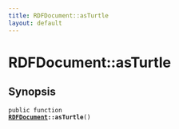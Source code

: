 ```yaml
---
title: RDFDocument::asTurtle
layout: default
---
```


# RDFDocument::asTurtle

## Synopsis

<code>public function <b><a href="RDFDocument">RDFDocument</a>::asTurtle</b>()</code>

